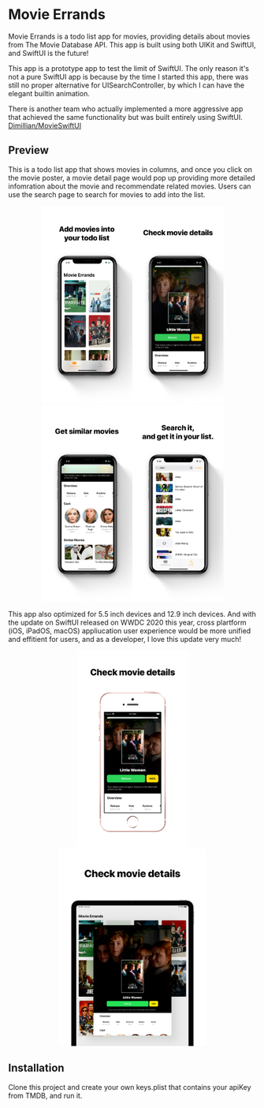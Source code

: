 # Movie Errands

Movie Errands is a todo list app for movies, providing details about movies from The Movie Database API. This app is built using both UIKit and SwiftUI, and SwiftUI is the future!

This app is a prototype app to test the limit of SwiftUI. The only reason it's not a pure SwiftUI app is because by the time I started this app, there was still no proper alternative for UISearchController, by which I can have the elegant builtin animation.

There is another team who actually implemented a more aggressive app that achieved the same functionality but was built entirely using SwiftUI. [Dimillian/MovieSwiftUI](https://github.com/Dimillian/MovieSwiftUI)

## Preview

This is a todo list app that shows movies in columns, and once you click on the movie poster, a movie detail page would pop up providing more detailed infomration about the movie and recommendate related movies. Users can use the search page to search for movies to add into the list.

<center class="half">
    <img src="https://github.com/fan-zhang-sv/Movie-Errands/blob/master/images/6.5-inch%20screenshots.png?raw=true" height="400"><img src="https://github.com/fan-zhang-sv/Movie-Errands/blob/master/images/6.5-inch%20screenshots%20copy.png?raw=true" height="400"><img src="https://github.com/fan-zhang-sv/Movie-Errands/blob/master/images/6.5-inch%20screenshots%20copy%202.png?raw=true" height="400"><img src="https://github.com/fan-zhang-sv/Movie-Errands/blob/master/images/6.5-inch%20screenshots%20copy%203.png?raw=true" height="400">
</center>



This app also optimized for 5.5 inch devices and 12.9 inch devices. And with the update on SwiftUI released on WWDC 2020 this year, cross plartform (iOS, iPadOS, macOS) appliucation user experience would be more unified and effitient for users, and as a developer, I love this update very much!

<center class="half">
    <img src="https://github.com/fan-zhang-sv/Movie-Errands/blob/master/images/5.5-inch%20screenshots%20copy.png?raw=true" height="400"><img src="https://github.com/fan-zhang-sv/Movie-Errands/blob/master/images/12.9-inch%20iPad%20Pro%20copy.png?raw=true" height="400">
</center>


## Installation

Clone this project and create your own keys.plist that contains your apiKey from TMDB, and run it.
